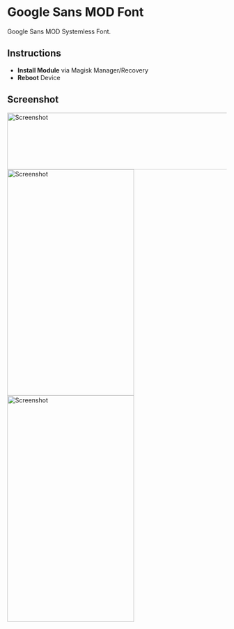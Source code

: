 # Google Sans MOD Font
Google Sans MOD Systemless Font.

## Instructions ##
* __Install Module__ via Magisk Manager/Recovery
* __Reboot__ Device

## Screenshot ##
<img src="https://cdn1.savepice.ru/uploads/2018/2/24/a851aa5cff0b31ac856e3e1561182948-full.png" height="130" width="720" alt="Screenshot">
<img src="https://cdn1.savepice.ru/uploads/2018/2/24/3a804614108d68e1cccee794df6a121c-full.png" height="519" width="291" alt="Screenshot"><img src="https://https://cdn1.savepice.ru/uploads/2018/2/24/b7119ee580e4b30c3380df7ea94fa482-full.png" height="519" width="291" alt="Screenshot">
